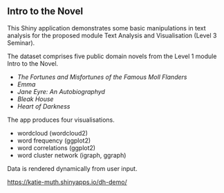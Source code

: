 ## Intro to the Novel  

This Shiny application demonstrates some basic manipulations in text analysis for the proposed module Text Analysis and Visualisation (Level 3 Seminar). 

The dataset comprises five public domain novels from the Level 1 module Intro to the Novel.
- *The Fortunes and Misfortunes of the Famous Moll Flanders*
- *Emma* 
- *Jane Eyre: An Autobiographyd*
- *Bleak House*
- *Heart of Darkness*  

The app produces four visualisations. 
- wordcloud (wordcloud2)
- word frequency (ggplot2)
- word correlations (ggplot2)
- word cluster network (igraph, ggraph)

Data is rendered dynamically from user input. 

<https://katie-muth.shinyapps.io/dh-demo/>

